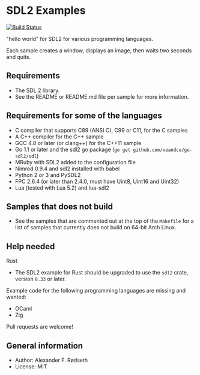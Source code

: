 SDL2 Examples
=============

[![Build Status](https://travis-ci.com/xyproto/sdl2-examples.svg?branch=master)](https://travis-ci.com/xyproto/sdl2-examples)

"hello world" for SDL2 for various programming languages.

Each sample creates a window, displays an image, then waits two seconds and quits.


Requirements
------------

* The SDL 2 library.
* See the README or README.md file per sample for more information.


Requirements for some of the languages
--------------------------------------

* C compiler that supports C89 (ANSI C), C99 or C11, for the C samples
* A C++ compiler for the C++ sample
* GCC 4.8 or later (or clang++) for the C++11 sample
* Go 1.1 or later and the sdl2 go package (`go get github.com/veandco/go-sdl2/sdl`)
* MRuby with SDL2 added to the configuration file
* Nimrod 0.9.4 and sdl2 installed with babel
* Python 2 or 3 and PySDL2
* FPC 2.6.4 (or later than 2.4.0, must have Uint8, Uint16 and Uint32)
* Lua (tested with Lua 5.2) and lua-sdl2


Samples that does not build
---------------------------

* See the samples that are commented out at the top of the `Makefile` for a list of samples that currently does not build on 64-bit Arch Linux.


Help needed
-----------

Rust

* The SDL2 example for Rust should be upgraded to use the `sdl2` crate, version `0.33` or later.

Example code for the following programming languages are missing and wanted:

* OCaml
* Zig

Pull requests are welcome!


General information
----------------------

* Author: Alexander F. Rødseth
* License: MIT
